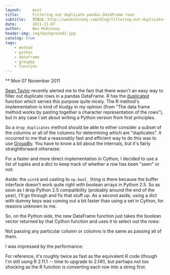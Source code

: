 ```yaml
---
layout:     post
title:      Filtering out duplicate pandas.DataFrame rows
subtitle:   转载自：http://wesmckinney.com/blog/filtering-out-duplicate-dataframe-rows/
date:       2011-11-07
author:     Wes McKinney
header-img: img/background2.jpg
catalog: true
tags:
    - method
    - python
    - dataframe
    - groupby
    - function
---
```






** Mon 07 November 2011

 

[Sean Taylor](http://twitter.com/#!/seanjtaylor) recently alerted me to the fact that there wasn't an easy way to filter out duplicate rows in a pandas DataFrame. R has the [duplicated](http://stat.ethz.ch/R-manual/R-devel/library/base/html/duplicated.html) function which serves this purpose quite nicely. The R method's implementation is kind of kludgy in my opinion (from "The data frame method works by pasting together a character representation of the rows"), but in any case I set about writing a Python version from first principles.

So a `drop_duplicates` method should be able to either consider a subset of the columns or all of the columns for determining which are "duplicates". It occurred to me that a reasonably fast and efficient way to do this was to use [GroupBy](http://pandas.sourceforge.net/groupby.html). You have to know a bit about the internals, but it's fairly straightforward otherwise:

For a faster and more direct implementation in Cython, I decided to use a list of tuples and a dict to keep track of whether a row has been "seen" or not:

Aside: the `uint8` and casting to `np.bool_` thing is there because the buffer interface doesn't work quite right with boolean arrays in Python 2.5. So as soon as I drop Python 2.5 compatibility (probably around the end of the year), I'll go through and fix that stuff up. As a second aside, using a dict with dummy keys was coming out a bit faster than using a set in Cython, for reasons unknown to me.

So, on the Python side, the new DataFrame function just takes the boolean vector returned by that Cython function and uses it to select out the rows:

Not passing any particular column or columns is the same as passing all of them.

I was impressed by the performance:

For reference, it's roughly twice as fast as the equivalent R code (though I'm still using R 2.11.1 -- time to upgrade to 2.14!), but perhaps not too shocking as the R function is converting each row into a string first.
